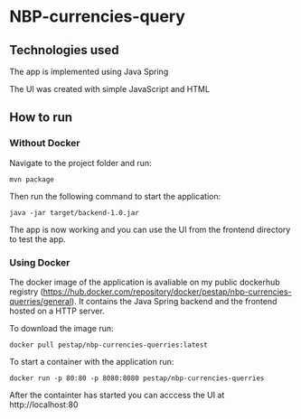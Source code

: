 # NBP-currencies-query

## Technologies used
The app is implemented using Java Spring

The UI was created with simple JavaScript and HTML

## How to run

### Without Docker
Navigate to the project folder and run:
```console
mvn package
```

Then run the following command to start the application:
```console
java -jar target/backend-1.0.jar
```
The app is now working and you can use the UI from the frontend directory to test the app.

### Using Docker
The docker image of the application is avaliable on my public dockerhub registry (https://hub.docker.com/repository/docker/pestap/nbp-currencies-querries/general). It contains the Java Spring backend and the frontend hosted on a HTTP server.

To download the image run:
```console
docker pull pestap/nbp-currencies-querries:latest
```
To start a container with the application run:
```console
docker run -p 80:80 -p 8080:8080 pestap/nbp-currencies-querries
```
After the containter has started you can acccess the UI at http://localhost:80



